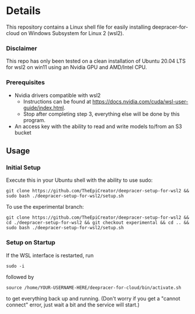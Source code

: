 # Details
This repository contains a Linux shell file for easily installing deepracer-for-cloud on Windows Subsystem for Linux 2 (wsl2).

### Disclaimer
This repo has only been tested on a clean installation of Ubuntu 20.04 LTS for wsl2 on win11 using an Nvidia GPU and AMD/Intel CPU.

### Prerequisites
- Nvidia drivers compatible with wsl2
	- Instructions can be found at https://docs.nvidia.com/cuda/wsl-user-guide/index.html.
	- Stop after completing step 3, everything else will be done by this program.
- An access key with the ability to read and write models to/from an S3 bucket
	
## Usage
### Initial Setup
Execute this in your Ubuntu shell with the ability to use sudo:

	git clone https://github.com/TheEpiCreator/deepracer-setup-for-wsl2 && sudo bash ./deepracer-setup-for-wsl2/setup.sh

To use the experimental branch:

	git clone https://github.com/TheEpiCreator/deepracer-setup-for-wsl2 && cd ./deepracer-setup-for-wsl2 && git checkout experimental && cd .. && sudo bash ./deepracer-setup-for-wsl2/setup.sh
### Setup on Startup
If the WSL interface is restarted, run

	sudo -i

followed by
	
	source /home/YOUR-USERNAME-HERE/deepracer-for-cloud/bin/activate.sh

to get everything back up and running. (Don't worry if you get a "cannot connect" error, just wait a bit and the service will start.)
